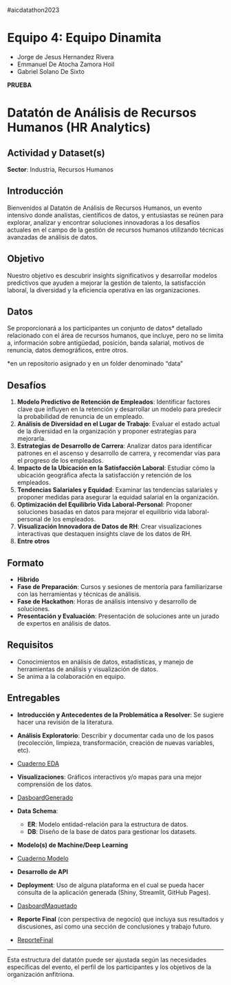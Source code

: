 #aicdatathon2023    

# Equipo 4: Equipo Dinamita

* Jorge de Jesus Hernandez Rivera
* Emmanuel De Atocha Zamora Hoil
* Gabriel Solano De Sixto

**PRUEBA**

# Datatón de Análisis de Recursos Humanos (HR Analytics)

## Actividad y Dataset(s) 
**Sector**: Industria, Recursos Humanos

## Introducción
Bienvenidos al Datatón de Análisis de Recursos Humanos, un evento intensivo donde analistas, científicos de datos, y entusiastas se reúnen para explorar, analizar y encontrar soluciones innovadoras a los desafíos actuales en el campo de la gestión de recursos humanos utilizando técnicas avanzadas de análisis de datos.

## Objetivo
Nuestro objetivo es descubrir insights significativos y desarrollar modelos predictivos que ayuden a mejorar la gestión de talento, la satisfacción laboral, la diversidad y la eficiencia operativa en las organizaciones.

## Datos
Se proporcionará a los participantes un conjunto de datos* detallado relacionado con el área de recursos humanos, que incluye, pero no se limita a, información sobre antigüedad, posición, banda salarial, motivos de renuncia, datos demográficos, entre otros.

*en un repositorio asignado y en un folder denominado “data”

## Desafíos
1. **Modelo Predictivo de Retención de Empleados**: Identificar factores clave que influyen en la retención y desarrollar un modelo para predecir la probabilidad de renuncia de un empleado.
2. **Análisis de Diversidad en el Lugar de Trabajo**: Evaluar el estado actual de la diversidad en la organización y proponer estrategias para mejorarla.
3. **Estrategias de Desarrollo de Carrera**: Analizar datos para identificar patrones en el ascenso y desarrollo de carrera, y recomendar vías para el progreso de los empleados.
4. **Impacto de la Ubicación en la Satisfacción Laboral**: Estudiar cómo la ubicación geográfica afecta la satisfacción y retención de los empleados.
5. **Tendencias Salariales y Equidad**: Examinar las tendencias salariales y proponer medidas para asegurar la equidad salarial en la organización.
6. **Optimización del Equilibrio Vida Laboral-Personal**: Proponer soluciones basadas en datos para mejorar el equilibrio vida laboral-personal de los empleados.
7. **Visualización Innovadora de Datos de RH**: Crear visualizaciones interactivas que destaquen insights clave de los datos de RH.
8. **Entre otros**

## Formato
- **Hibrido**
- **Fase de Preparación**: Cursos y sesiones de mentoría para familiarizarse con las herramientas y técnicas de análisis.
- **Fase de Hackathon**: Horas de análisis intensivo y desarrollo de soluciones.
- **Presentación y Evaluación**: Presentación de soluciones ante un jurado de expertos en análisis de datos.

## Requisitos
- Conocimientos en análisis de datos, estadísticas, y manejo de herramientas de análisis y visualización de datos.
- Se anima a la colaboración en equipo.

## Entregables
- **Introducción y Antecedentes de la Problemática a Resolver**: Se sugiere hacer una revisión de la literatura.


- **Análisis Exploratorio**: Describir y documentar cada uno de los pasos (recolección, limpieza, transformación, creación de nuevas variables, etc).

* [Cuaderno EDA](https://colab.research.google.com/drive/1NbMyz86tiN9aPxdEjK_B5uoXBiFXYp4v?usp=sharing)

- **Visualizaciones**: Gráficos interactivos y/o mapas para una mejor comprensión de los datos.

* [DasboardGenerado](https://lookerstudio.google.com/reporting/7aa13f91-a5b4-4f40-94d7-9c4d3c599141)

- **Data Schema**:
  - **ER**: Modelo entidad-relación para la estructura de datos.
  - **DB**: Diseño de la base de datos para gestionar los datasets.

- **Modelo(s) de Machine/Deep Learning**

* [Cuaderno Modelo](https://colab.research.google.com/drive/1XhoTLMH15UUSfFE7uJxbNAoeWXWCnKq6?usp=sharing)

- **Desarrollo de API**

- **Deployment**: Uso de alguna plataforma en el cual se pueda hacer consulta de la aplicación generada (Shiny, Streamlit, GitHub Pages).

* [DasboardMaquetado](https://lookerstudio.google.com/reporting/7aa13f91-a5b4-4f40-94d7-9c4d3c599141)

- **Reporte Final** (con perspectiva de negocio) que incluya sus resultados y discusiones, así como una sección de conclusiones y trabajo futuro.

* [ReporteFinal](./ReporteFinal.pdf)

---

Esta estructura del datatón puede ser ajustada según las necesidades específicas del evento, el perfil de los participantes y los objetivos de la organización anfitriona.
